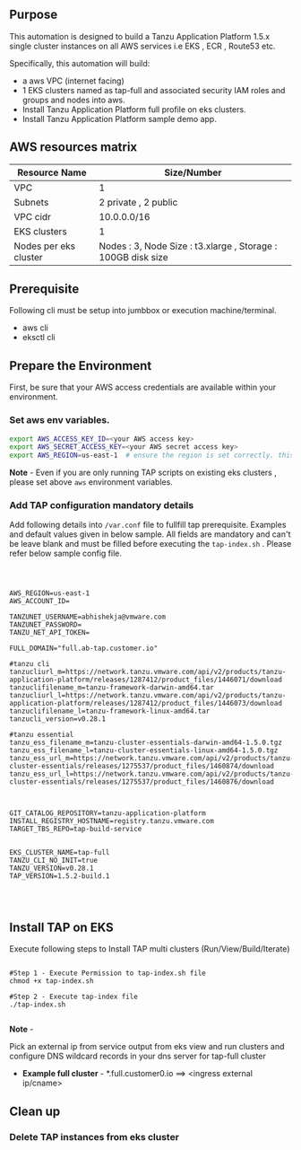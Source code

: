 ## Purpose

This automation is designed to build a Tanzu Application Platform 1.5.x single cluster instances on all AWS services i.e EKS , ECR , Route53 etc. 


Specifically, this automation will build:
- a aws VPC (internet facing)
- 1 EKS clusters named as tap-full and associated security IAM roles and groups and nodes into aws. 
- Install Tanzu Application Platform full profile on eks clusters. 
- Install Tanzu Application Platform sample demo app. 

## AWS resources matrix 

 **Resource Name** | **Size/Number**  
 -----|-----
 VPC | 1
 Subnets | 2 private , 2 public
 VPC cidr | 10.0.0.0/16
 EKS clusters | 1
 Nodes per eks cluster | Nodes : 3, Node Size : t3.xlarge , Storage : 100GB disk size
## Prerequisite 

Following cli must be setup into jumbbox or execution machine/terminal. 

   * aws cli 
   * eksctl cli 


## Prepare the Environment

First, be sure that your AWS access credentials are available within your environment.

### Set aws env variables.
 
```bash
export AWS_ACCESS_KEY_ID=<your AWS access key>
export AWS_SECRET_ACCESS_KEY=<your AWS secret access key>
export AWS_REGION=us-east-1  # ensure the region is set correctly. this must agree with what you set in the tf files below.
```
**Note** - Even if you are only running TAP scripts on existing eks clusters , please set above `aws` environment variables.

### Add TAP configuration mandatory details 

Add following details into `/var.conf` file to fullfill tap prerequisite. Examples and default values given in below sample. All fields are mandatory and can't be leave blank and must be filled before executing the `tap-index.sh` . Please refer below sample config file. 
```



AWS_REGION=us-east-1
AWS_ACCOUNT_ID=

TANZUNET_USERNAME=abhishekja@vmware.com
TANZUNET_PASSWORD=
TANZU_NET_API_TOKEN=

FULL_DOMAIN="full.ab-tap.customer.io"

#tanzu cli
tanzucliurl_m=https://network.tanzu.vmware.com/api/v2/products/tanzu-application-platform/releases/1287412/product_files/1446071/download
tanzuclifilename_m=tanzu-framework-darwin-amd64.tar
tanzucliurl_l=https://network.tanzu.vmware.com/api/v2/products/tanzu-application-platform/releases/1287412/product_files/1446073/download
tanzuclifilename_l=tanzu-framework-linux-amd64.tar
tanzucli_version=v0.28.1

#tanzu essential 
tanzu_ess_filename_m=tanzu-cluster-essentials-darwin-amd64-1.5.0.tgz
tanzu_ess_filename_l=tanzu-cluster-essentials-linux-amd64-1.5.0.tgz
tanzu_ess_url_m=https://network.tanzu.vmware.com/api/v2/products/tanzu-cluster-essentials/releases/1275537/product_files/1460874/download
tanzu_ess_url_l=https://network.tanzu.vmware.com/api/v2/products/tanzu-cluster-essentials/releases/1275537/product_files/1460876/download



GIT_CATALOG_REPOSITORY=tanzu-application-platform
INSTALL_REGISTRY_HOSTNAME=registry.tanzu.vmware.com
TARGET_TBS_REPO=tap-build-service


EKS_CLUSTER_NAME=tap-full
TANZU_CLI_NO_INIT=true
TANZU_VERSION=v0.28.1
TAP_VERSION=1.5.2-build.1


 

```
## Install TAP on EKS

Execute following steps to Install TAP multi clusters (Run/View/Build/Iterate)
```

#Step 1 - Execute Permission to tap-index.sh file
chmod +x tap-index.sh

#Step 2 - Execute tap-index file 
./tap-index.sh


```
**Note** - 

 Pick an external ip from service output from eks view and run clusters and configure DNS wildcard records in your dns server for tap-full cluster
 * **Example full cluster** - *.full.customer0.io ==> <ingress external ip/cname>


## Clean up

### Delete TAP instances from eks cluster
